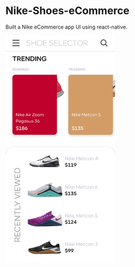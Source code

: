 # Nike-Shoes-eCommerce

Built a Nike eCommerce app UI using react-native.

<img src='./assets/images/capture.jpg' style='width: 300px;' />

